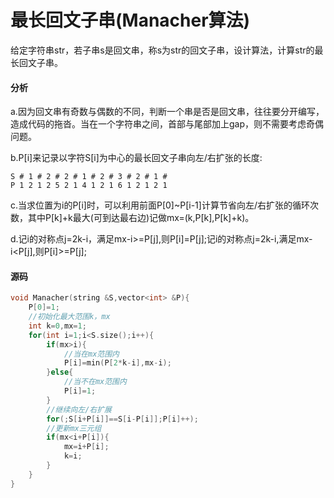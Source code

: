 # 最长回文子串(Manacher算法)


给定字符串str，若子串s是回文串，称s为str的回文子串，设计算法，计算str的最长回文子串。

#### 分析

a.因为回文串有奇数与偶数的不同，判断一个串是否是回文串，往往要分开编写，造成代码的拖沓。当在一个字符串之间，首部与尾部加上gap，则不需要考虑奇偶问题。

b.P[i]来记录以字符S[i]为中心的最长回文子串向左/右扩张的长度:

```
S # 1 # 2 # 2 # 1 # 2 # 3 # 2 # 1 #
P 1 2 1 2 5 2 1 4 1 2 1 6 1 2 1 2 1
```

c.当求位置为i的P[i]时，可以利用前面P[0]~P[i-1]计算节省向左/右扩张的循环次数，其中P[k]+k最大(可到达最右边)记做mx=(k,P[k],P[k]+k)。

d.记i的对称点j=2k-i，满足mx-i>=P[j],则P[i]=P[j];记i的对称点j=2k-i,满足mx-i<P[j],则P[i]>=P[j];

#### 源码

```cpp
void Manacher(string &S,vector<int> &P){
    P[0]=1;
    //初始化最大范围k，mx
    int k=0,mx=1;
    for(int i=1;i<S.size();i++){
        if(mx>i){
            //当在mx范围内
            P[i]=min(P[2*k-i],mx-i);
        }else{
            //当不在mx范围内
            P[i]=1;
        }
        //继续向左/右扩展
        for(;S[i+P[i]]==S[i-P[i]];P[i]++);
        //更新mx三元组
        if(mx<i+P[i]){
            mx=i+P[i];
            k=i;
        }
    }
}
```
